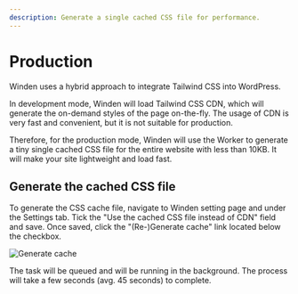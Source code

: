 ```yaml
---
description: Generate a single cached CSS file for performance.
---
```


# Production

Winden uses a hybrid approach to integrate Tailwind CSS into WordPress.

In development mode, Winden will load Tailwind CSS CDN, which will generate the on-demand styles of the page on-the-fly. The usage of CDN is very fast and convenient, but it is not suitable for production. 

Therefore, for the production mode, Winden will use the Worker to generate a tiny single cached CSS file for the entire website with less than 10KB. It will make your site lightweight and load fast.

## Generate the cached CSS file

To generate the CSS cache file, navigate to Winden setting page and under the Settings tab. Tick the "Use the cached CSS file instead of CDN" field and save. Once saved, click the "(Re-)Generate cache" link located below the checkbox.

![Generate cache](/img/generate-cache.png)

The task will be queued and will be running in the background. The process will take a few seconds (avg. 45 seconds) to complete.